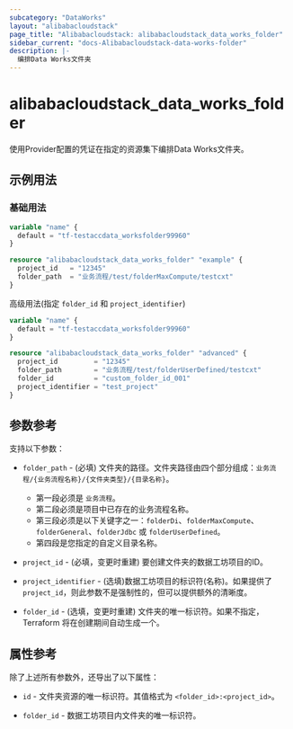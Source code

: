```yaml
---
subcategory: "DataWorks"
layout: "alibabacloudstack"
page_title: "Alibabacloudstack: alibabacloudstack_data_works_folder"
sidebar_current: "docs-Alibabacloudstack-data-works-folder"
description: |- 
  编排Data Works文件夹
---
```


# alibabacloudstack_data_works_folder

使用Provider配置的凭证在指定的资源集下编排Data Works文件夹。

## 示例用法

### 基础用法

```terraform
variable "name" {
  default = "tf-testaccdata_worksfolder99960"
}

resource "alibabacloudstack_data_works_folder" "example" {
  project_id   = "12345"
  folder_path  = "业务流程/test/folderMaxCompute/testcxt"
}
```

高级用法(指定 `folder_id` 和 `project_identifier`)

```terraform
variable "name" {
  default = "tf-testaccdata_worksfolder99960"
}

resource "alibabacloudstack_data_works_folder" "advanced" {
  project_id         = "12345"
  folder_path        = "业务流程/test/folderUserDefined/testcxt"
  folder_id          = "custom_folder_id_001"
  project_identifier = "test_project"
}
```

## 参数参考

支持以下参数：

* `folder_path` - (必填) 文件夹的路径。文件夹路径由四个部分组成：`业务流程/{业务流程名称}/{文件夹类型}/{目录名称}`。
  * 第一段必须是 `业务流程`。
  * 第二段必须是项目中已存在的业务流程名称。
  * 第三段必须是以下关键字之一：`folderDi`、`folderMaxCompute`、`folderGeneral`、`folderJdbc` 或 `folderUserDefined`。
  * 第四段是您指定的自定义目录名称。

* `project_id` - (必填，变更时重建) 要创建文件夹的数据工坊项目的ID。

* `project_identifier` - (选填)数据工坊项目的标识符(名称)。如果提供了 `project_id`，则此参数不是强制性的，但可以提供额外的清晰度。

* `folder_id` - (选填，变更时重建) 文件夹的唯一标识符。如果不指定，Terraform 将在创建期间自动生成一个。

## 属性参考

除了上述所有参数外，还导出了以下属性：

* `id` - 文件夹资源的唯一标识符。其值格式为 `<folder_id>:<project_id>`。

* `folder_id` - 数据工坊项目内文件夹的唯一标识符。
